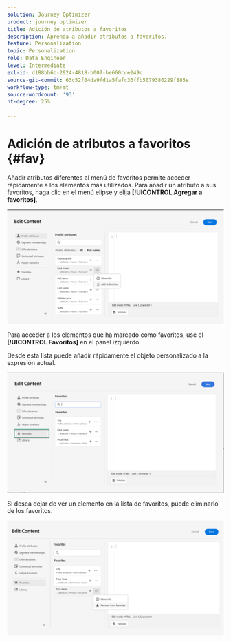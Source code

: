 ```yaml
---
solution: Journey Optimizer
product: journey optimizer
title: Adición de atributos a favoritos
description: Aprenda a añadir atributos a favoritos.
feature: Personalization
topic: Personalization
role: Data Engineer
level: Intermediate
exl-id: d188bb6b-2924-4818-b007-be660cce249c
source-git-commit: 63c52f04da9fd1a5fafc36ffb5079380229f885e
workflow-type: tm+mt
source-wordcount: '93'
ht-degree: 25%

---
```


# Adición de atributos a favoritos {#fav}

Añadir atributos diferentes al menú de favoritos permite acceder rápidamente a los elementos más utilizados. Para añadir un atributo a sus favoritos, haga clic en el menú elipse y elija **[!UICONTROL Agregar a favoritos]**.

![](assets/favorite-option.png)

Para acceder a los elementos que ha marcado como favoritos, use el **[!UICONTROL Favoritos]** en el panel izquierdo.

Desde esta lista puede añadir rápidamente el objeto personalizado a la expresión actual.

![](assets/favorite-list.png)

Si desea dejar de ver un elemento en la lista de favoritos, puede eliminarlo de los favoritos.

![](assets/favorite-remove.png)
